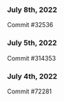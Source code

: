 ### July 8th, 2022

Commit #32536

### July 5th, 2022

Commit #314353


### July 4th, 2022

Commit #72281
